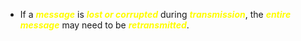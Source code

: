 - If a ***<span style="color:#fffd01">message</span>*** is ***<span style="color:#fffd01">lost or corrupted</span>*** during ***<span style="color:#fffd01">transmission</span>***, the ***<span style="color:#fffd01">entire message</span>*** may need to be ***<span style="color:#fffd01">retransmitted</span>***.